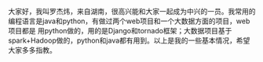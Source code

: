 大家好，我叫罗杰炜，来自湖南，很高兴能和大家一起成为中兴的一员。我常用的编程语言是java和python，有做过两个web项目和一个大数据方面的项目，web项目都是
用python做的，用的是Django和tornado框架；大数据项目基于spark+Hadoop做的，python和java都有用到。以上是我的一些基本情况，希望大家多多指教。
